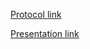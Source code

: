 <a href="https://docs.google.com/document/d/1fX-MJqdd_XWp-ozGd0wBOLenZI20cqav/edit?usp=sharing&ouid=102802053814683331510&rtpof=true&sd=true">Protocol link</a>

<a href="https://docs.google.com/presentation/d/1tiD9Ds8l-03SZVK6yiupKMTgWFRWpUre/edit?usp=sharing&ouid=102802053814683331510&rtpof=true&sd=true">Presentation link</a>
